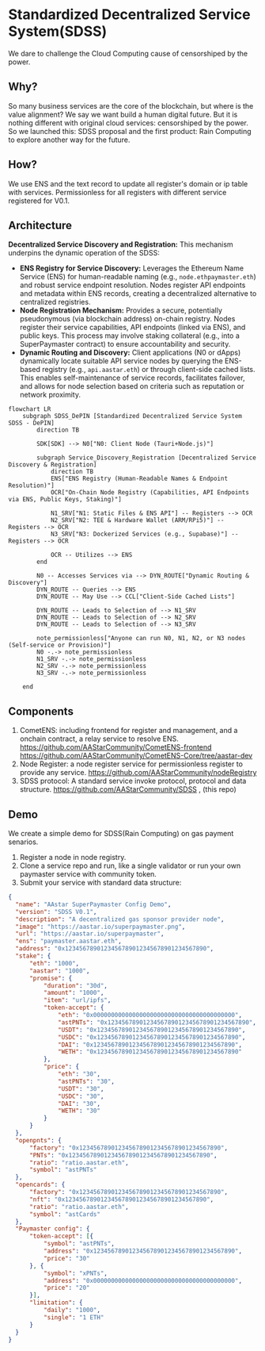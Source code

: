 # Standardized Decentralized Service System(SDSS)
We dare to challenge the Cloud Computing cause of censorshiped by the power.
## Why?

So many business services are the core of the blockchain, but where is the value alignment? We say we want build a human digital future.
But it is nothing different with original cloud services: censorshiped by the power.
So we launched this: SDSS proposal and the first product: Rain Computing to explore another way for the future.

## How?
We use ENS and the text record to update all register's domain or ip table with services. Permissionless for all registers with different service registered for V0.1.

## Architecture

**Decentralized Service Discovery and Registration:** This mechanism
   underpins the dynamic operation of the SDSS:
   - **ENS Registry for Service Discovery:** Leverages the Ethereum Name Service
     (ENS) for human-readable naming (e.g., `node.ethpaymaster.eth`) and robust
     service endpoint resolution. Nodes register API endpoints and metadata
     within ENS records, creating a decentralized alternative to centralized
     registries.
   - **Node Registration Mechanism:** Provides a secure, potentially
     pseudonymous (via blockchain address) on-chain registry. Nodes register
     their service capabilities, API endpoints (linked via ENS), and public
     keys. This process may involve staking collateral (e.g., into a
     SuperPaymaster contract) to ensure accountability and security.
   - **Dynamic Routing and Discovery:** Client applications (N0 or dApps)
     dynamically locate suitable API service nodes by querying the ENS-based
     registry (e.g., `api.aastar.eth`) or through client-side cached lists. This
     enables self-maintenance of service records, facilitates failover, and
     allows for node selection based on criteria such as reputation or network
     proximity.

```mermaid
flowchart LR
    subgraph SDSS_DePIN [Standardized Decentralized Service System SDSS - DePIN]
        direction TB

        SDK[SDK] --> N0["N0: Client Node (Tauri+Node.js)"]

        subgraph Service_Discovery_Registration [Decentralized Service Discovery & Registration]
            direction TB
            ENS["ENS Registry (Human-Readable Names & Endpoint Resolution)"]
            OCR["On-Chain Node Registry (Capabilities, API Endpoints via ENS, Public Keys, Staking)"]

            N1_SRV["N1: Static Files & ENS API"] -- Registers --> OCR
            N2_SRV["N2: TEE & Hardware Wallet (ARM/RPi5)"] -- Registers --> OCR
            N3_SRV["N3: Dockerized Services (e.g., Supabase)"] -- Registers --> OCR

            OCR -- Utilizes --> ENS
        end

        N0 -- Accesses Services via --> DYN_ROUTE["Dynamic Routing & Discovery"]
        DYN_ROUTE -- Queries --> ENS
        DYN_ROUTE -- May Use --> CCL["Client-Side Cached Lists"]

        DYN_ROUTE -- Leads to Selection of --> N1_SRV
        DYN_ROUTE -- Leads to Selection of --> N2_SRV
        DYN_ROUTE -- Leads to Selection of --> N3_SRV

        note_permissionless["Anyone can run N0, N1, N2, or N3 nodes (Self-service or Provision)"]
        N0 -.-> note_permissionless
        N1_SRV -.-> note_permissionless
        N2_SRV -.-> note_permissionless
        N3_SRV -.-> note_permissionless

    end
```


## Components

1. CometENS: including frontend for register and management, and a onchain contract, a relay service to resolve ENS.
    https://github.com/AAStarCommunity/CometENS-frontend
    https://github.com/AAStarCommunity/CometENS-Core/tree/aastar-dev
2. Node Register: a node register service for permissionless register to provide any service.
    https://github.com/AAStarCommunity/nodeRegistry
3. SDSS protocol: A standard service invoke protocol, protocol and data structure.
    https://github.com/AAStarCommunity/SDSS , (this repo)

## Demo
We create a simple demo for SDSS(Rain Computing) on gas payment senarios.
1. Register a node in node registry.
2. Clone a service repo and run, like a single validator or run your own paymaster service with community token.
3. Submit your service with standard data structure:
  ```json
{
    "name": "AAstar SuperPaymaster Config Demo",
    "version": "SDSS V0.1",
    "description": "A decentralized gas sponsor provider node",
    "image": "https://aastar.io/superpaymaster.png",
    "url": "https://aastar.io/superpaymaster",
    "ens": "paymaster.aastar.eth",
    "address": "0x1234567890123456789012345678901234567890",
    "stake": {
        "eth": "1000",
        "aastar": "1000",
        "promise": {
            "duration": "30d",
            "amount": "1000",
            "item": "url/ipfs",
            "token-accept": {
                "eth": "0x0000000000000000000000000000000000000000",
                "astPNTs": "0x1234567890123456789012345678901234567890",
                "USDT": "0x1234567890123456789012345678901234567890",
                "USDC": "0x1234567890123456789012345678901234567890",
                "DAI": "0x1234567890123456789012345678901234567890",
                "WETH": "0x1234567890123456789012345678901234567890"
            },
            "price": {
                "eth": "30",
                "astPNTs": "30",
                "USDT": "30",
                "USDC": "30",
                "DAI": "30",
                "WETH": "30"
            }
        }
    },
    "openpnts": {
        "factory": "0x1234567890123456789012345678901234567890",
        "PNTs": "0x1234567890123456789012345678901234567890",
        "ratio": "ratio.aastar.eth",
        "symbol": "astPNTs"
    },
    "opencards": {
        "factory": "0x1234567890123456789012345678901234567890",
        "nft": "0x1234567890123456789012345678901234567890",
        "ratio": "ratio.aastar.eth",
        "symbol": "astCards"
    },
    "Paymaster config": {
        "token-accept": [{
            "symbol": "astPNTs",
            "address": "0x1234567890123456789012345678901234567890",
            "price": "30"
        }, {
            "symbol": "xPNTs",
            "address": "0x0000000000000000000000000000000000000000",
            "price": "20"
        }],
        "limitation": {
            "daily": "1000",
            "single": "1 ETH"
        }
    }
}

```


